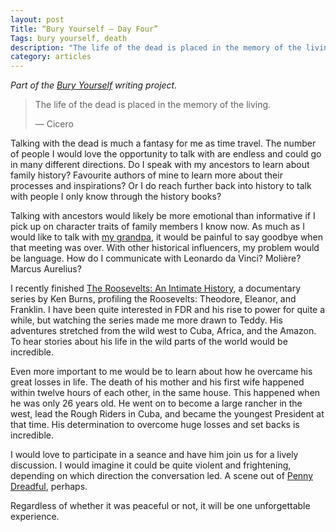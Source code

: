 ```yaml
---
layout: post
Title: “Bury Yourself — Day Four”
Tags: bury yourself, death
description: "The life of the dead is placed in the memory of the living. — Cicero"
category: articles
---
```


*Part of the [Bury Yourself](http://www.foursides.ca/bury "Bury Yourself | Four Sides") writing project.*

> The life of the dead is placed in the memory of the living.
>  
> — Cicero

Talking with the dead is much a fantasy for me as time travel. The number of people I would love the opportunity to talk with are endless and could go in many different directions. Do I speak with my ancestors to learn about family history? Favourite authors of mine to learn more about their processes and inspirations? Or I do reach further back into history to talk with people I only know through the history books?

Talking with ancestors would likely be more emotional than informative if I pick up on character traits of family members I know now. As much as I would like to talk with [my grandpa](http://www.foursides.ca/Bury-Yourself-Day-One/ "Bury Yourself - Day One | Four Sides"), it would be painful to say goodbye when that meeting was over. With other historical influencers, my problem would be language. How do I communicate with Leonardo da Vinci? Molière? Marcus Aurelius?

I recently finished [The Roosevelts: An Intimate History](http://www.amazon.com/gp/product/B00JKJ0XJU/ref=as_li_tl?ie=UTF8&camp=1789&creative=9325&creativeASIN=B00JKJ0XJU&linkCode=as2&tag=four0b-20&linkId=5IOTY6NFL2F6RY46 "The Roosevelts - An Intimate History"), a documentary series by Ken Burns, profiling the Roosevelts: Theodore, Eleanor, and Franklin. I have been quite interested in FDR and his rise to power for quite a while, but watching the series made me more drawn to Teddy. His adventures stretched from the wild west to Cuba, Africa, and the Amazon. To hear stories about his life in the wild parts of the world would be incredible. 

Even more important to me would be to learn about how he overcame his great losses in life. The death of his mother and his first wife happened within twelve hours of each other, in the same house. This happened when he was only 26 years old. He went on to become a large rancher in the west, lead the Rough Riders in Cuba, and became the youngest President at that time. His determination to overcome huge losses and set backs is incredible. 

I would love to participate in a seance and have him join us for a lively discussion. I would imagine it could be quite violent and frightening, depending on which direction the conversation led. A scene out of [Penny Dreadful](http://www.amazon.com/gp/product/B00KACFMHO/ref=as_li_tl?ie=UTF8&camp=1789&creative=390957&creativeASIN=B00KACFMHO&linkCode=as2&tag=four0b-20&linkId=G7KY3FC76F3U4P42 "Penny Dreadful"), perhaps. 

Regardless of whether it was peaceful or not, it will be one unforgettable experience. 